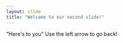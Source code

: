 ```yaml
---
layout: slide
title: "Welcome to our second slide!"
---
```

"Here's to you"
Use the left arrow to go back!
